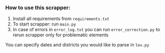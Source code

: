 ### How to use this scrapper:
1. Install all requirements from `requirements.txt`
1. To start scrapper: run `main.py`
1. In case of errors in `error_log.txt` you can run `error_correction.py` to rerun scrapper only for problematic elements

You can specify dates and districts you would like to parse in `lov.py`